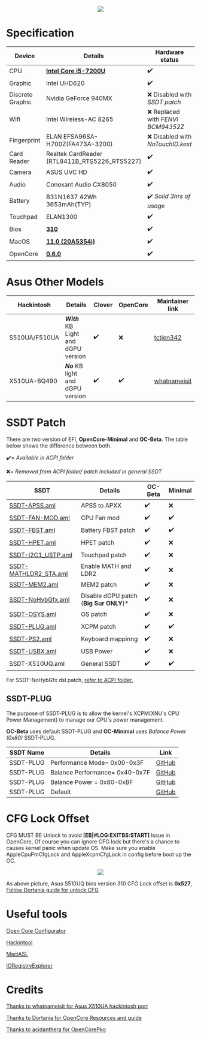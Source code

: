 <p align="center">
<img src="https://i.imgur.com/piJu4XY.png")
    </p>

# Specification

Device | Details | Hardware status 
------------ | ------------- | ------------- 
CPU | [**Intel Core i5-7200U**](https://ark.intel.com/content/www/us/en/ark/products/95443/intel-core-i5-7200u-processor-3m-cache-up-to-3-10-ghz.html) | :heavy_check_mark:
Graphic | Intel UHD620 | :heavy_check_mark:
Discrete Graphic | Nvidia GeForce 940MX | :x:  Disabled with *SSDT patch*
Wifi | Intel Wireless-AC 8265 | :x:  Replaced with *FENVI BCM94352Z* 
Fingerprint | ELAN EFSA96SA-H700Z(FA473A-3200) | :x:  Disabled with *NoTouchID.kext*
Card Reader | Realtek CardReader (RTL8411B_RTS5226_RTS5227) | :heavy_check_mark:
Camera | ASUS UVC HD | :heavy_check_mark:
Audio | Conexant Audio CX8050 | :heavy_check_mark:  
Battery | B31N1637 42Wh 3653mAh(TYP) | :heavy_check_mark:   *Solid 3hrs of usage*
Touchpad | ELAN1300 | :heavy_check_mark:
Bios | [**310**](https://dlcdnets.asus.com/pub/ASUS/nb/X510UQ/X510UQAS310.zip) | :heavy_check_mark: 
MacOS | [**11.0 (20A5354i)**](https://developer.apple.com/macos/) | :heavy_check_mark:
OpenCore | [**0.6.0**](https://github.com/acidanthera/OpenCorePkg) | :heavy_check_mark:

# Asus Other Models 

Hackintosh  | Details | Clover | OpenCore | Maintainer link
------------ | ------------- | ------------- | ------------- | ------------- 
S510UA/F510UA | ***With*** KB Light and dGPU version | :heavy_check_mark: | :x: | [tctien342](https://github.com/tctien342/Asus-Vivobook-S510UA-Hackintosh)
X510UA-BQ490 | ***No*** KB light and dGPU version | :heavy_check_mark: | :heavy_check_mark: | [whatnameisit](https://github.com/whatnameisit/Asus-Vivobook-X510UA-BQ490-Catalina-10.15.3-Hackintosh)

# SSDT Patch

There are two version of EFI, **OpenCore-Minimal** and **OC-Beta**. The table below shows the difference between both. 

:heavy_check_mark:= *Available in ACPI folder* 

:x:= *Removed from ACPI folder/ patch included in general SSDT*

SSDT | Details | OC-Beta | Minimal 
------------ | ------------- | ------------- | -------------
[SSDT-APSS.aml](https://github.com/JoK3rLeE/Asus-S510UQ-BQ178T/tree/Big-Sur/OC-Beta/EFI/OC/ACPI/SSDT-APSS.aml) | APSS to APXX | :heavy_check_mark: | :x: 
[SSDT-FAN-MOD.aml](https://github.com/JoK3rLeE/Asus-S510UQ-BQ178T/tree/Big-Sur/OC-Beta/EFI/OC/ACPI/SSDT-FAN-MOD.aml) | CPU Fan mod | :heavy_check_mark: | :heavy_check_mark:
[SSDT-FBST.aml](https://github.com/JoK3rLeE/Asus-S510UQ-BQ178T/tree/Big-Sur/OC-Beta/EFI/OC/ACPI/SSDT-FBST.aml) | Battery FBST patch | :heavy_check_mark: | :heavy_check_mark: 
[SSDT-HPET.aml](https://github.com/JoK3rLeE/Asus-S510UQ-BQ178T/tree/Big-Sur/OC-Beta/EFI/OC/ACPI/SSDT-HPET.aml) | HPET patch | :heavy_check_mark: | :x: 
[SSDT-I2C1_USTP.aml](https://github.com/JoK3rLeE/Asus-S510UQ-BQ178T/tree/Big-Sur/OC-Beta/EFI/OC/ACPI/SSDT-I2C1_USTP.aml) | Touchpad patch | :heavy_check_mark: | :x: 
[SSDT-MATHLDR2_STA.aml](https://github.com/JoK3rLeE/Asus-S510UQ-BQ178T/blob/Big-Sur/OC-Beta/EFI/OC/ACPI/SSDT-MATHLDR2_STA.aml) | Enable MATH and LDR2 | :heavy_check_mark: | :x: 
[SSDT-MEM2.aml](https://github.com/JoK3rLeE/Asus-S510UQ-BQ178T/tree/Big-Sur/OC-Beta/EFI/OC/ACPI/SSDT-MEM2.aml) | MEM2 patch | :heavy_check_mark: | :x: 
[SSDT-NoHybGfx.aml](https://github.com/JoK3rLeE/Asus-S510UQ-BQ178T/tree/Big-Sur/OC-Beta/EFI/OC/ACPI/SSDT-NoHybGfx.aml) | Disable dGPU patch (**Big Sur ONLY**)* | :heavy_check_mark: | :x: 
[SSDT-OSYS.aml](https://github.com/JoK3rLeE/Asus-S510UQ-BQ178T/tree/Big-Sur/OC-Beta/EFI/OC/ACPI/SSDT-OSYS.aml) | OS patch | :heavy_check_mark: | :x: 
[SSDT-PLUG.aml](https://github.com/JoK3rLeE/Asus-S510UQ-BQ178T/tree/Big-Sur/OC-Beta/EFI/OC/ACPI/SSDT-PLUG.aml) | XCPM patch | :heavy_check_mark: | :heavy_check_mark: 
[SSDT-PS2.aml](https://github.com/JoK3rLeE/Asus-S510UQ-BQ178T/tree/Big-Sur/OC-Beta/EFI/OC/ACPI/ACPI/SSDT-PS2.aml) | Keyboard mappinng | :heavy_check_mark: | :x: 
[SSDT-USBX.aml](https://github.com/JoK3rLeE/Asus-S510UQ-BQ178T/tree/Big-Sur/OC-Beta/EFI/OC/ACPI/SSDT-USBX.aml) | USB Power | :heavy_check_mark: | :x: 
SSDT-X510UQ.aml | General SSDT | :heavy_check_mark: | :heavy_check_mark:   

For SSDT-NoHybGfx dsl patch, [refer to ACPI folder.](https://github.com/JoK3rLeE/Asus-S510UQ-BQ178T/blob/Big-Sur/ACPI%20/SSDT-NoHybGfx.dsl)

## SSDT-PLUG

The purpose of SSDT-PLUG is to allow the kernel's XCPM(XNU's CPU Power Management) to manage our CPU's power management. 

**OC-Beta** uses default SSDT-PLUG and **OC-Minimal** uses *Balance Power (0x80)* SSDT-PLUG. 

SSDT Name | Details | Link
------------ | ------------- | -------------
SSDT-PLUG | Performance Mode= 0x00-0x3F | [GitHub](https://github.com/JoK3rLeE/Asus-S510UQ-BQ178T/blob/Big-Sur/SSDT-PLUG/Max%20Performance/SSDT-PLUG.aml)
SSDT-PLUG | Balance Performance= 0x40-0x7F | [GitHub](https://github.com/JoK3rLeE/Asus-S510UQ-BQ178T/blob/Big-Sur/SSDT-PLUG/Balance%20Performance/SSDT-PLUG.aml)
SSDT-PLUG | Balance Power = 0x80-0xBF | [GitHub](https://github.com/JoK3rLeE/Asus-S510UQ-BQ178T/blob/Big-Sur/SSDT-PLUG/Balance%20Power%20saving/SSDT-PLUG.aml)
SSDT-PLUG | Default | [GitHub](https://github.com/JoK3rLeE/Asus-S510UQ-BQ178T/blob/Big-Sur/SSDT-PLUG/Default/SSDT-PLUG.aml)

# CFG Lock Offset
CFG MUST BE Unlock to avoid **[EB|#LOG:EXITBS:START]** Issue in OpenCore, Of course you can ignore CFG lock but there's a chance to causes kernel panic when update OS. Make sure you enable AppleCpuPmCfgLock and AppleXcpmCfgLock in config before boot up the OC. 


<p align="center">
<img src="https://i.imgur.com/S4Repod.png")
    </p>

As above picture, Asus S510UQ bios version 310 CFG Lock offset is **0x527**, [Follow Dortania guide for unlock CFG](https://dortania.github.io/OpenCore-Install-Guide/extras/msr-lock.html)
    
# Useful tools  
[Open Core Configurator](https://mackie100projects.altervista.org/download-opencore-configurator/)

[Hackintool](https://github.com/headkaze/Hackintool)

[MaciASL](https://bitbucket.org/RehabMan/os-x-maciasl-patchmatic/downloads/) 

[IORegistryExplorer](https://github.com/vulgo/IORegistryExplorer) 


# Credits 
[Thanks to whatnameisit for Asus X510UA hackintosh port](https://github.com/whatnameisit/Asus-Vivobook-X510UA-BQ490-Catalina-10.15.3-Hackintosh)

[Thanks to Dortania for OpenCore Resources and guide](https://github.com/dortania)

[Thanks to acidanthera for OpenCorePkg](https://github.com/acidanthera/OpenCorePkg)



